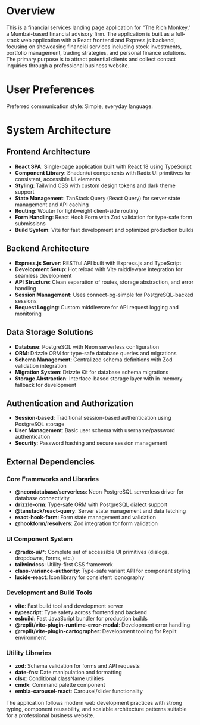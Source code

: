# Overview

This is a financial services landing page application for "The Rich Monkey," a Mumbai-based financial advisory firm. The application is built as a full-stack web application with a React frontend and Express.js backend, focusing on showcasing financial services including stock investments, portfolio management, trading strategies, and personal finance solutions. The primary purpose is to attract potential clients and collect contact inquiries through a professional business website.

# User Preferences

Preferred communication style: Simple, everyday language.

# System Architecture

## Frontend Architecture
- **React SPA**: Single-page application built with React 18 using TypeScript
- **Component Library**: Shadcn/ui components with Radix UI primitives for consistent, accessible UI elements
- **Styling**: Tailwind CSS with custom design tokens and dark theme support
- **State Management**: TanStack Query (React Query) for server state management and API caching
- **Routing**: Wouter for lightweight client-side routing
- **Form Handling**: React Hook Form with Zod validation for type-safe form submissions
- **Build System**: Vite for fast development and optimized production builds

## Backend Architecture
- **Express.js Server**: RESTful API built with Express.js and TypeScript
- **Development Setup**: Hot reload with Vite middleware integration for seamless development
- **API Structure**: Clean separation of routes, storage abstraction, and error handling
- **Session Management**: Uses connect-pg-simple for PostgreSQL-backed sessions
- **Request Logging**: Custom middleware for API request logging and monitoring

## Data Storage Solutions
- **Database**: PostgreSQL with Neon serverless configuration
- **ORM**: Drizzle ORM for type-safe database queries and migrations
- **Schema Management**: Centralized schema definitions with Zod validation integration
- **Migration System**: Drizzle Kit for database schema migrations
- **Storage Abstraction**: Interface-based storage layer with in-memory fallback for development

## Authentication and Authorization
- **Session-based**: Traditional session-based authentication using PostgreSQL storage
- **User Management**: Basic user schema with username/password authentication
- **Security**: Password hashing and secure session management

## External Dependencies

### Core Frameworks and Libraries
- **@neondatabase/serverless**: Neon PostgreSQL serverless driver for database connectivity
- **drizzle-orm**: Type-safe ORM with PostgreSQL dialect support
- **@tanstack/react-query**: Server state management and data fetching
- **react-hook-form**: Form state management and validation
- **@hookform/resolvers**: Zod integration for form validation

### UI Component System
- **@radix-ui/***: Complete set of accessible UI primitives (dialogs, dropdowns, forms, etc.)
- **tailwindcss**: Utility-first CSS framework
- **class-variance-authority**: Type-safe variant API for component styling
- **lucide-react**: Icon library for consistent iconography

### Development and Build Tools
- **vite**: Fast build tool and development server
- **typescript**: Type safety across frontend and backend
- **esbuild**: Fast JavaScript bundler for production builds
- **@replit/vite-plugin-runtime-error-modal**: Development error handling
- **@replit/vite-plugin-cartographer**: Development tooling for Replit environment

### Utility Libraries
- **zod**: Schema validation for forms and API requests
- **date-fns**: Date manipulation and formatting
- **clsx**: Conditional className utilities
- **cmdk**: Command palette component
- **embla-carousel-react**: Carousel/slider functionality

The application follows modern web development practices with strong typing, component reusability, and scalable architecture patterns suitable for a professional business website.